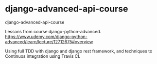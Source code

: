 # django-advanced-api-course
django-advanced-api-course

Lessons from course django-python-advanced.
https://www.udemy.com/django-python-advanced/learn/lecture/12712675#overview

Using full TDD with django and django rest framework, and techniques to Continuos integration using Travis CI.
